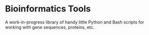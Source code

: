 # Bioinformatics Tools

A work-in-progress library of handy little Python and Bash scripts for working with gene sequences, proteins, etc.
